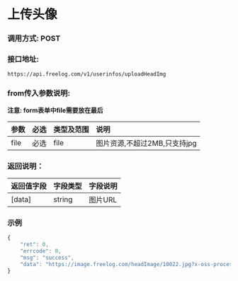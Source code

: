 # 上传头像

### 调用方式: POST

### 接口地址:

```
https://api.freelog.com/v1/userinfos/uploadHeadImg
```

### from传入参数说明:

**注意: form表单中file需要放在最后**

| 参数 | 必选 | 类型及范围 | 说明 |
| :--- | :--- | :--- | :--- |
|file|必选|file|图片资源,不超过2MB,只支持jpg|png|gif格式|

### 返回说明：

| 返回值字段 | 字段类型 | 字段说明 |
| :--- | :--- | :--- |
| [data] | string | 图片URL|

### 示例

```js
{
    "ret": 0,
    "errcode": 0,
    "msg": "success",
    "data": "https://image.freelog.com/headImage/10022.jpg?x-oss-process=style/head-image"
}
```
